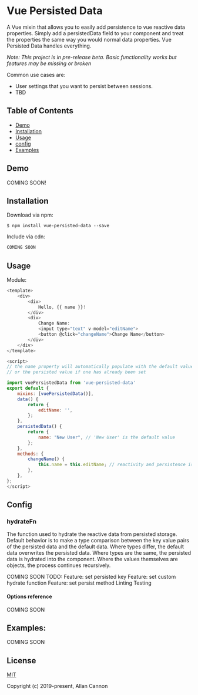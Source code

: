 
# Vue Persisted Data

A Vue mixin that allows you to easily add persistence to vue reactive data properties. Simply add a persistedData field to your component and treat the properties the same way you would normal data properties. Vue Persisted Data handles everything.

*Note: This project is in pre-release beta. Basic functionality works but features may be missing or broken*

Common use cases are:

* User settings that you want to persist between sessions.
* TBD

## Table of Contents

* [Demo](#demo)
* [Installation](#installation)
* [Usage](#usage)
* [config](#config)
* [Examples](#examples)

## Demo

COMING SOON!

## Installation

Download via npm:
```shell
$ npm install vue-persisted-data --save
```

Include via cdn:
```html
COMING SOON
```

## Usage

Module:

```javascript
<template>
    <div>
        <div>
            Hello, {{ name }}!
        </div>
        <div>
            Change Name: 
            <input type="text" v-model="editName">
            <button @click="changeName">Change Name</button>
        </div>
    </div>
</template>

<script>
// the name property will automatically populate with the default value if none has already been set,
// or the persisted value if one has already been set

import vuePersistedData from 'vue-persisted-data'
export default {
    mixins: [vuePersistedData()],
    data() {
        return {
            editName: '',
        };
    },
    persistedData() {
        return {
            name: "New User", // 'New User' is the default value
        };
    },
    methods: {
        changeName() {
            this.name = this.editName; // reactivity and persistence is handled automatically
        },
    },
};
</script>
```


## Config

### hydrateFn
The function used to hydrate the reactive data from persisted storage. Default behavior is to make a type comparison between the key value pairs of the persisted data and the default data. Where types differ, the default data overwrites the persisted data. Where types are the same, the persisted data is hydrated into the component. Where the values themselves are objects, the process continues recursively. 

COMING SOON
TODO:
Feature: set persisted key
Feature: set custom hydrate function
Feature: set persist method
Linting
Testing

#### Options reference

COMING SOON

## Examples:

COMING SOON


## License

[MIT](http://opensource.org/licenses/MIT)

Copyright (c) 2019-present, Allan Cannon
